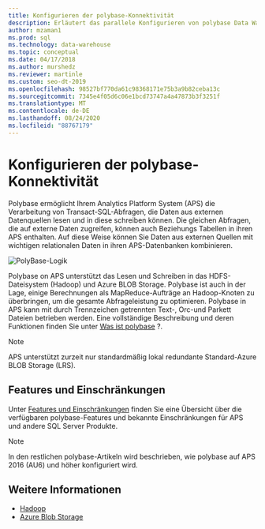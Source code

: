 ```yaml
---
title: Konfigurieren der polybase-Konnektivität
description: Erläutert das parallele Konfigurieren von polybase Data Warehouse zum Herstellen einer Verbindung mit externen Hadoop-oder Microsoft Azure Storage-BLOB-Datenquellen. Verwenden Sie polybase zum Ausführen von Abfragen, die Daten aus mehreren Quellen integrieren, einschließlich Hadoop, Azure BLOB Storage und parallel Data Warehouse.
author: mzaman1
ms.prod: sql
ms.technology: data-warehouse
ms.topic: conceptual
ms.date: 04/17/2018
ms.author: murshedz
ms.reviewer: martinle
ms.custom: seo-dt-2019
ms.openlocfilehash: 98527bf770da61c98368171e75b3a9b82ceba13c
ms.sourcegitcommit: 7345e4f05d6c06e1bcd73747a4a47873b3f3251f
ms.translationtype: MT
ms.contentlocale: de-DE
ms.lasthandoff: 08/24/2020
ms.locfileid: "88767179"
---
```

# <a name="configure-polybase-connectivity"></a>Konfigurieren der polybase-Konnektivität
Polybase ermöglicht Ihrem Analytics Platform System (APS) die Verarbeitung von Transact-SQL-Abfragen, die Daten aus externen Datenquellen lesen und in diese schreiben können. Die gleichen Abfragen, die auf externe Daten zugreifen, können auch Beziehungs Tabellen in ihren APS enthalten. Auf diese Weise können Sie Daten aus externen Quellen mit wichtigen relationalen Daten in ihren APS-Datenbanken kombinieren.

![PolyBase-Logik](media/polybase/polybase-logical.png)

Polybase on APS unterstützt das Lesen und Schreiben in das HDFS-Dateisystem (Hadoop) und Azure BLOB Storage. Polybase ist auch in der Lage, einige Berechnungen als MapReduce-Aufträge an Hadoop-Knoten zu überbringen, um die gesamte Abfrageleistung zu optimieren. Polybase in APS kann mit durch Trennzeichen getrennten Text-, Orc-und Parkett Dateien betrieben werden. Eine vollständige Beschreibung und deren Funktionen finden Sie unter [Was ist polybase](../relational-databases/polybase/polybase-guide.md) ?.

> [!NOTE]
> APS unterstützt zurzeit nur standardmäßig lokal redundante Standard-Azure BLOB Storage (LRS).

## <a name="features-and-limitations"></a>Features und Einschränkungen
Unter [Features und Einschränkungen](../relational-databases/polybase/polybase-versioned-feature-summary.md) finden Sie eine Übersicht über die verfügbaren polybase-Features und bekannte Einschränkungen für APS und andere SQL Server Produkte.

> [!NOTE] 
> In den restlichen polybase-Artikeln wird beschrieben, wie polybase auf APS 2016 (AU6) und höher konfiguriert wird.

## <a name="see-also"></a>Weitere Informationen
- [Hadoop](polybase-configure-hadoop.md)
- [Azure Blob Storage](polybase-configure-azure-blob-storage.md)
<!-- MISSING LINKS [PolyBase &#40;SQL Server PDW&#41;](../sqlpdw/polybase-sql-server-pdw.md)  -->  
